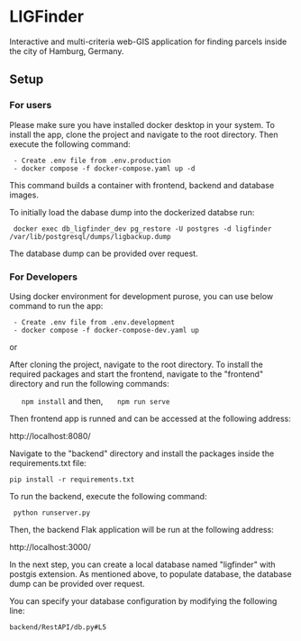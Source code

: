 ﻿# LIGFinder

Interactive and multi-criteria web-GIS application for finding parcels inside the city of Hamburg, Germany.

## Setup

### For users

Please make sure you have installed docker desktop in your system.
To install the app, clone the project and navigate to the root directory. Then execute the following command:

```
 - Create .env file from .env.production
 - docker compose -f docker-compose.yaml up -d
```

This command builds a container with frontend, backend and database images.

To initially load the dabase dump into the dockerized databse run:

```
 docker exec db_ligfinder_dev pg_restore -U postgres -d ligfinder /var/lib/postgresql/dumps/ligbackup.dump
```

The database dump can be provided over request.

### For Developers

Using docker environment for development purose, you can use below command to run the app:

```
 - Create .env file from .env.development
 - docker compose -f docker-compose-dev.yaml up
```

or

After cloning the project, navigate to the root directory.
To install the required packages and start the frontend, navigate to the "frontend" directory and run the following commands:

` 	npm install`
and then,
` 	npm run serve`

Then frontend app is runned and can be accessed at the following address:

http://localhost:8080/

Navigate to the "backend" directory and install the packages inside the requirements.txt file:

`pip install -r requirements.txt`

To run the backend, execute the following command:

` python runserver.py`

Then, the backend Flak application will be run at the following address:

http://localhost:3000/

In the next step, you can create a local database named "ligfinder" with postgis extension. As mentioned above, to populate database, the database dump can be provided over request.

You can specify your database configuration by modifying the following line:

`backend/RestAPI/db.py#L5`
